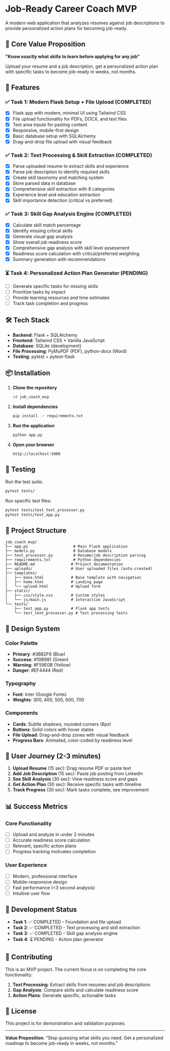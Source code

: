 # Job-Ready Career Coach MVP

A modern web application that analyzes resumes against job descriptions to provide personalized action plans for becoming job-ready.

## 🎯 Core Value Proposition

**"Know exactly what skills to learn before applying for any job"**

Upload your resume and a job description, get a personalized action plan with specific tasks to become job-ready in weeks, not months.

## 🚀 Features

### ✅ Task 1: Modern Flask Setup + File Upload (COMPLETED)
- [x] Flask app with modern, minimal UI using Tailwind CSS
- [x] File upload functionality for PDFs, DOCX, and text files
- [x] Text area inputs for pasting content
- [x] Responsive, mobile-first design
- [x] Basic database setup with SQLAlchemy
- [x] Drag-and-drop file upload with visual feedback

### ✅ Task 2: Text Processing & Skill Extraction (COMPLETED)
- [x] Parse uploaded resume to extract skills and experience
- [x] Parse job description to identify required skills
- [x] Create skill taxonomy and matching system
- [x] Store parsed data in database
- [x] Comprehensive skill extraction with 8 categories
- [x] Experience level and education extraction
- [x] Skill importance detection (critical vs preferred)

### ✅ Task 3: Skill Gap Analysis Engine (COMPLETED)
- [x] Calculate skill match percentage
- [x] Identify missing critical skills
- [x] Generate visual gap analysis
- [x] Show overall job readiness score
- [x] Comprehensive gap analysis with skill level assessment
- [x] Readiness score calculation with critical/preferred weighting
- [x] Summary generation with recommendations

### ⏳ Task 4: Personalized Action Plan Generator (PENDING)
- [ ] Generate specific tasks for missing skills
- [ ] Prioritize tasks by impact
- [ ] Provide learning resources and time estimates
- [ ] Track task completion and progress

## 🛠 Tech Stack

- **Backend**: Flask + SQLAlchemy
- **Frontend**: Tailwind CSS + Vanilla JavaScript
- **Database**: SQLite (development)
- **File Processing**: PyMuPDF (PDF), python-docx (Word)
- **Testing**: pytest + pytest-flask

## 📦 Installation

1. **Clone the repository**
   ```bash
   cd job_coach_mvp
   ```

2. **Install dependencies**
   ```bash
   pip install -r requirements.txt
   ```

3. **Run the application**
   ```bash
   python app.py
   ```

4. **Open your browser**
   ```
   http://localhost:5000
   ```

## 🧪 Testing

Run the test suite:
```bash
pytest tests/
```

Run specific test files:
```bash
pytest tests/test_text_processor.py
pytest tests/test_app.py
```

## 📁 Project Structure

```
job_coach_mvp/
├── app.py                    # Main Flask application
├── models.py                 # Database models
├── text_processor.py         # Resume/job description parsing
├── requirements.txt          # Python dependencies
├── README.md                # Project documentation
├── uploads/                 # User uploaded files (auto-created)
├── templates/
│   ├── base.html            # Base template with navigation
│   ├── home.html            # Landing page
│   └── upload.html          # Upload form
├── static/
│   ├── css/style.css        # Custom styles
│   └── js/main.js           # Interactive JavaScript
└── tests/
    ├── test_app.py          # Flask app tests
    └── test_text_processor.py # Text processing tests
```

## 🎨 Design System

### Color Palette
- **Primary**: #3B82F6 (Blue)
- **Success**: #10B981 (Green)
- **Warning**: #F59E0B (Yellow)
- **Danger**: #EF4444 (Red)

### Typography
- **Font**: Inter (Google Fonts)
- **Weights**: 300, 400, 500, 600, 700

### Components
- **Cards**: Subtle shadows, rounded corners (8px)
- **Buttons**: Solid colors with hover states
- **File Upload**: Drag-and-drop zones with visual feedback
- **Progress Bars**: Animated, color-coded by readiness level

## 🔄 User Journey (2-3 minutes)

1. **Upload Resume** (15 sec): Drag resume PDF or paste text
2. **Add Job Description** (15 sec): Paste job posting from LinkedIn
3. **See Skill Analysis** (30 sec): View readiness score and gaps
4. **Get Action Plan** (30 sec): Receive specific tasks with timeline
5. **Track Progress** (30 sec): Mark tasks complete, see improvement

## 📊 Success Metrics

### Core Functionality
- [ ] Upload and analyze in under 2 minutes
- [ ] Accurate readiness score calculation
- [ ] Relevant, specific action plans
- [ ] Progress tracking motivates completion

### User Experience
- [ ] Modern, professional interface
- [ ] Mobile-responsive design
- [ ] Fast performance (<3 second analysis)
- [ ] Intuitive user flow

## 🚧 Development Status

- **Task 1**: ✅ COMPLETED - Foundation and file upload
- **Task 2**: ✅ COMPLETED - Text processing and skill extraction
- **Task 3**: ✅ COMPLETED - Skill gap analysis engine
- **Task 4**: ⏳ PENDING - Action plan generator

## 🤝 Contributing

This is an MVP project. The current focus is on completing the core functionality:

1. **Text Processing**: Extract skills from resumes and job descriptions
2. **Gap Analysis**: Compare skills and calculate readiness score
3. **Action Plans**: Generate specific, actionable tasks

## 📝 License

This project is for demonstration and validation purposes.

---

**Value Proposition**: "Stop guessing what skills you need. Get a personalized roadmap to become job-ready in weeks, not months."
